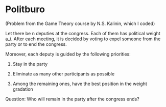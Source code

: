 # Politburo
(Problem from the Game Theory course by N.S. Kalinin, which I coded)

Let there be n deputies at the congress. Each of them has political weight a_i. After each meeting, it is decided by voting to expel someone from the party or to end the congress.

Moreover, each deputy is guided by the following priorities:

1) Stay in the party

2) Eliminate as many other participants as possible

3) Among the remaining ones, have the best position in the weight gradation

Question: Who will remain in the party after the congress ends?
